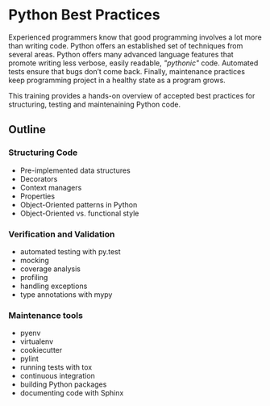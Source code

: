 
# Python Best Practices

Experienced programmers know that good programming involves a lot more than
writing code. Python offers an established set of techniques from several areas.
Python offers many advanced language features that promote writing less verbose, easily readable, *"pythonic"* code. Automated tests ensure that bugs don’t
come back. Finally, maintenance practices keep programming project in a healthy state as a program grows.

This training provides a hands-on overview of accepted
best practices for structuring, testing and maintenaining Python code.

## Outline

### Structuring Code

* Pre-implemented data structures
* Decorators
* Context managers
* Properties
* Object-Oriented patterns in Python
* Object-Oriented vs. functional style

### Verification and Validation

* automated testing with py.test
* mocking
* coverage analysis
* profiling
* handling exceptions 
* type annotations with mypy

### Maintenance tools

* pyenv
* virtualenv
* cookiecutter
* pylint
* running tests with tox
* continuous integration
* building Python packages
* documenting code with Sphinx
